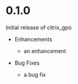 # 0.1.0

Initial release of citrix_gpo

* Enhancements
  * an enhancement

* Bug Fixes
  * a bug fix
